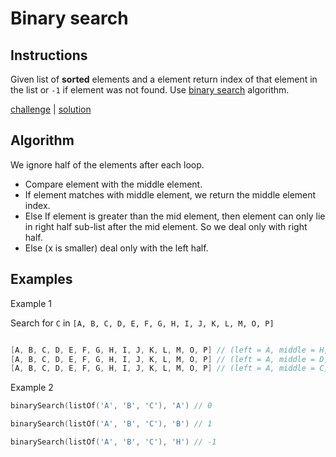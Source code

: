 # Binary search

## Instructions

Given list of **sorted** elements and a element return index of that element in the list or `-1` if element was not
found. Use
[binary search](https://www.youtube.com/watch?v=T2sFYY-fT5o) algorithm.

[challenge](challenge.kt) | [solution](solution.kt)

## Algorithm
We ignore half of the elements after each loop.

- Compare element with the middle element.
- If element matches with middle element, we return the middle element index.
- Else If element is greater than the mid element, then element can only lie in right half sub-list after the mid
  element. So we deal only with right half.
- Else (x is smaller) deal only with the left half.

## Examples

Example 1

Search for `C` in `[A, B, C, D, E, F, G, H, I, J, K, L, M, O, P]`

```kotlin

[A, B, C, D, E, F, G, H, I, J, K, L, M, O, P] // (left = A, middle = H, right = P)
[A, B, C, D, E, F, G, H, I, J, K, L, M, O, P] // (left = A, middle = D, right = G)
[A, B, C, D, E, F, G, H, I, J, K, L, M, O, P] // (left = A, middle = C, right = F)
```

Example 2

```kotlin
binarySearch(listOf('A', 'B', 'C'), 'A') // 0

binarySearch(listOf('A', 'B', 'C'), 'B') // 1

binarySearch(listOf('A', 'B', 'C'), 'H') // -1
```
